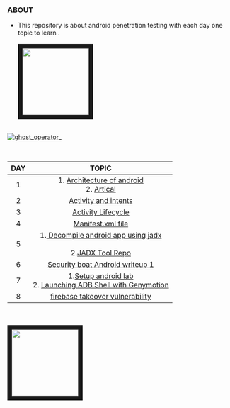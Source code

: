 ###  ABOUT 
   + This repository is about android penetration testing with each day one topic to learn .<br><br>
   <img src="https://i.ibb.co/1MjPS8y/App-Hacking-feature.png" align="center" height="150" width="150" border="10"><br><br>
   <p align="left"> <a href="https://twitter.com/ghost_operator_" target="blank"><img src="https://img.shields.io/twitter/follow/ghost_operator_?logo=twitter&style=for-the-badge" alt="ghost_operator_" /></a> </p><br>
   
 
 | DAY               |             TOPIC                                                                                               |
 |        :------:       |        :---------------:                                                                                        |
|  1| 1.  [Architecture of android](https://youtu.be/TwXuY2w7Zv0)<br>2.  [Artical](https://www.javatpoint.com/android-software-stack) |
|2| [Activity and intents](https://www.philadelphia.edu.jo/academics/shanna/uploads/2.1%20Activities%20and%20Intents.pdf)|
|3|[Activity Lifecycle ](https://youtu.be/jUmqYE2iWiI)|
|4| [Manifest.xml file](https://docs.kony.com/konylibrary/visualizer/visualizer_user_guide/Content/AndroidManifest_File.htm)|
|5|1.[ Decompile android app using jadx](https://youtu.be/WI9dwvzNBkY)<br><br>2.[JADX Tool Repo](https://github.com/skylot/jadx)|
|6|[Security boat Android writeup 1](https://securityboat.in/getting-started-into-android-secuirty/)|
|7|1.[Setup android lab](https://youtu.be/o8cNJwpV2YQ)<br> 2. [Launching ADB Shell with Genymotion](https://youtu.be/8Ldu_pc4m54)|
|8|[firebase takeover vulnerability](https://youtu.be/rKAQrkZSiGY)| 
  
  <br><br>
<img src="https://i.ibb.co/NK3bc8k/404-old-owasp.png" align="center" height="150" width="150" border="10"><br><br>











